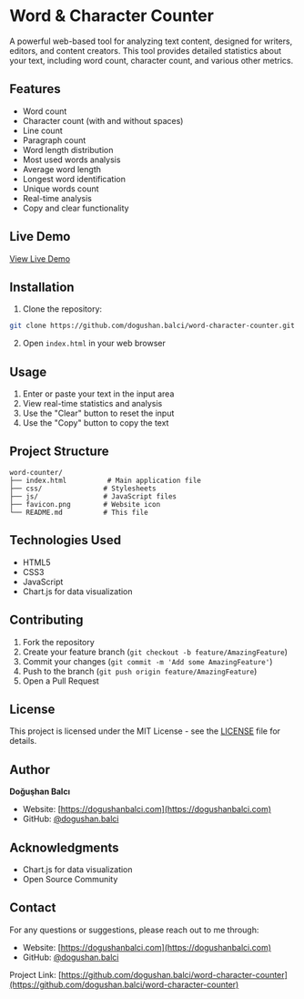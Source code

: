 # Word & Character Counter

A powerful web-based tool for analyzing text content, designed for writers, editors, and content creators. This tool provides detailed statistics about your text, including word count, character count, and various other metrics.

## Features

- Word count
- Character count (with and without spaces)
- Line count
- Paragraph count
- Word length distribution
- Most used words analysis
- Average word length
- Longest word identification
- Unique words count
- Real-time analysis
- Copy and clear functionality

## Live Demo

[View Live Demo](https://dogushanbalci.com/tools/word-counter/)

## Installation

1. Clone the repository:
```bash
git clone https://github.com/dogushan.balci/word-character-counter.git
```

2. Open `index.html` in your web browser

## Usage

1. Enter or paste your text in the input area
2. View real-time statistics and analysis
3. Use the "Clear" button to reset the input
4. Use the "Copy" button to copy the text

## Project Structure

```
word-counter/
├── index.html          # Main application file
├── css/               # Stylesheets
├── js/                # JavaScript files
├── favicon.png        # Website icon
└── README.md          # This file
```

## Technologies Used

- HTML5
- CSS3
- JavaScript
- Chart.js for data visualization

## Contributing

1. Fork the repository
2. Create your feature branch (`git checkout -b feature/AmazingFeature`)
3. Commit your changes (`git commit -m 'Add some AmazingFeature'`)
4. Push to the branch (`git push origin feature/AmazingFeature`)
5. Open a Pull Request

## License

This project is licensed under the MIT License - see the [LICENSE](LICENSE) file for details.

## Author

**Doğuşhan Balcı**
- Website: [https://dogushanbalci.com](https://dogushanbalci.com)
- GitHub: [@dogushan.balci](https://github.com/dogushan.balci)

## Acknowledgments

- Chart.js for data visualization
- Open Source Community

## Contact

For any questions or suggestions, please reach out to me through:
- Website: [https://dogushanbalci.com](https://dogushanbalci.com)
- GitHub: [@dogushan.balci](https://github.com/dogushan.balci)

Project Link: [https://github.com/dogushan.balci/word-character-counter](https://github.com/dogushan.balci/word-character-counter) 
